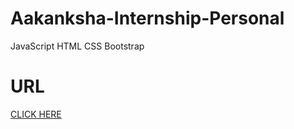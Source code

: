 # Aakanksha-Internship-Personal
JavaScript HTML CSS Bootstrap

# URL
[CLICK HERE](https://mousumimalik.github.io/Aakanksha-Internship-Personal/)
